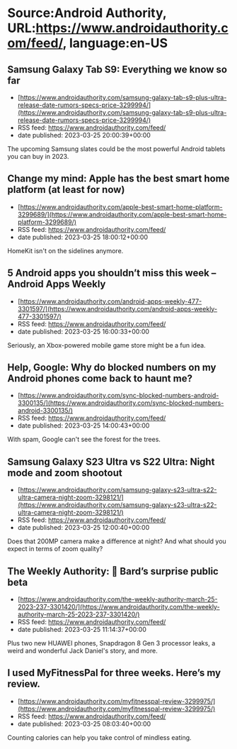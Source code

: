# Source:Android Authority, URL:https://www.androidauthority.com/feed/, language:en-US

## Samsung Galaxy Tab S9: Everything we know so far
 - [https://www.androidauthority.com/samsung-galaxy-tab-s9-plus-ultra-release-date-rumors-specs-price-3299994/](https://www.androidauthority.com/samsung-galaxy-tab-s9-plus-ultra-release-date-rumors-specs-price-3299994/)
 - RSS feed: https://www.androidauthority.com/feed/
 - date published: 2023-03-25 20:00:39+00:00

The upcoming Samsung slates could be the most powerful Android tablets you can buy in 2023.

## Change my mind: Apple has the best smart home platform (at least for now)
 - [https://www.androidauthority.com/apple-best-smart-home-platform-3299689/](https://www.androidauthority.com/apple-best-smart-home-platform-3299689/)
 - RSS feed: https://www.androidauthority.com/feed/
 - date published: 2023-03-25 18:00:12+00:00

HomeKit isn't on the sidelines anymore.

## 5 Android apps you shouldn’t miss this week – Android Apps Weekly
 - [https://www.androidauthority.com/android-apps-weekly-477-3301597/](https://www.androidauthority.com/android-apps-weekly-477-3301597/)
 - RSS feed: https://www.androidauthority.com/feed/
 - date published: 2023-03-25 16:00:33+00:00

Seriously, an Xbox-powered mobile game store might be a fun idea.

## Help, Google: Why do blocked numbers on my Android phones come back to haunt me?
 - [https://www.androidauthority.com/sync-blocked-numbers-android-3300135/](https://www.androidauthority.com/sync-blocked-numbers-android-3300135/)
 - RSS feed: https://www.androidauthority.com/feed/
 - date published: 2023-03-25 14:00:43+00:00

With spam, Google can't see the forest for the trees.

## Samsung Galaxy S23 Ultra vs S22 Ultra: Night mode and zoom shootout
 - [https://www.androidauthority.com/samsung-galaxy-s23-ultra-s22-ultra-camera-night-zoom-3298121/](https://www.androidauthority.com/samsung-galaxy-s23-ultra-s22-ultra-camera-night-zoom-3298121/)
 - RSS feed: https://www.androidauthority.com/feed/
 - date published: 2023-03-25 12:00:40+00:00

Does that 200MP camera make a difference at night? And what should you expect in terms of zoom quality?

## The Weekly Authority: 💬 Bard’s surprise public beta
 - [https://www.androidauthority.com/the-weekly-authority-march-25-2023-237-3301420/](https://www.androidauthority.com/the-weekly-authority-march-25-2023-237-3301420/)
 - RSS feed: https://www.androidauthority.com/feed/
 - date published: 2023-03-25 11:14:37+00:00

Plus two new HUAWEI phones, Snapdragon 8 Gen 3 processor leaks, a weird and wonderful Jack Daniel's story, and more.

## I used MyFitnessPal for three weeks. Here’s my review.
 - [https://www.androidauthority.com/myfitnesspal-review-3299975/](https://www.androidauthority.com/myfitnesspal-review-3299975/)
 - RSS feed: https://www.androidauthority.com/feed/
 - date published: 2023-03-25 08:03:40+00:00

Counting calories can help you take control of mindless eating.

